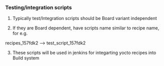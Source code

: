 ### Testing/integration scripts

1. Typically test/Integration scripts should be Board variant independent

2. If they are Board dependent, have scripts name similar to recipe name, for e.g.

recipes_157fdk2  --> test_script_157fdk2

3. These scripts will be used in jenkins for integarting yocto recipes into Build system


